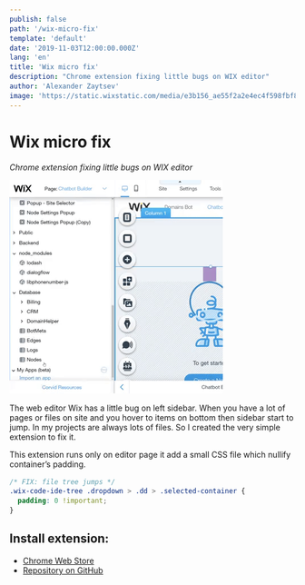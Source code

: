 ```yaml
---
publish: false
path: '/wix-micro-fix'
template: 'default'
date: '2019-11-03T12:00:00.000Z'
lang: 'en'
title: 'Wix micro fix'
description: "Chrome extension fixing little bugs on WIX editor"
author: 'Alexander Zaytsev'
image: 'https://static.wixstatic.com/media/e3b156_ae55f2a2e4ec4f598fbf84fc193894e9~mv2.png'
---
```


# Wix micro fix

*Chrome extension fixing little bugs on WIX editor*

![](https://raw.githubusercontent.com/shoonia/wix-micro-fix/master/image/jump.gif)

The web editor Wix has a little bug on left sidebar. When you have a lot of pages or files on site and you hover to items on bottom then sidebar start to jump. In my projects are always lots of files. So I created the very simple extension to fix it.

This extension runs only on editor page it add a small CSS file which nullify container’s padding.

```css
/* FIX: file tree jumps */
.wix-code-ide-tree .dropdown > .dd > .selected-container {
  padding: 0 !important;
}
```
## Install extension:

- [Chrome Web Store](https://chrome.google.com/webstore/detail/wix-micro-fix/ohgjlllladomoiphcbjgbfeohlahmeki)
- [Repository on GitHub](https://github.com/shoonia/wix-micro-fix)
